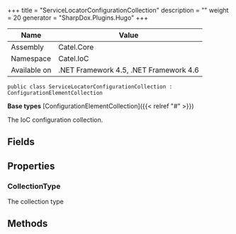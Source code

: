 

+++
title = "ServiceLocatorConfigurationCollection" 
description = ""
weight = 20
generator = "SharpDox.Plugins.Hugo"
+++

Name|Value
---|---
Assembly|Catel.Core
Namespace|Catel.IoC
Available on|.NET Framework 4.5, .NET Framework 4.6

```
public class ServiceLocatorConfigurationCollection : ConfigurationElementCollection
```

**Base types**
[ConfigurationElementCollection]({{< relref "#" >}})

The IoC configuration collection.

## Fields

## Properties

### CollectionType

The collection type

## Methods

